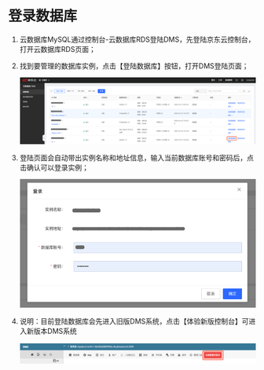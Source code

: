 # 登录数据库 

1. 云数据库MySQL通过控制台-云数据库RDS登陆DMS，先登陆京东云控制台，打开云数据库RDS页面；

2. 找到要管理的数据库实例，点击【登陆数据库】按钮，打开DMS登陆页面；

   ![image-20220620173309528](../../image/DMS/image-20220620173309528.png)

3. 登陆页面会自动带出实例名称和地址信息，输入当前数据库账号和密码后，点击确认可以登录实例；

   ![image-20220620173505637](../../image/DMS/image-20220620173505637.png)

4. 说明：目前登陆数据库会先进入旧版DMS系统，点击【体验新版控制台】可进入新版本DMS系统

   ![image-20220620173539664](../../image/DMS/image-20220620173539664-5725287.png)



